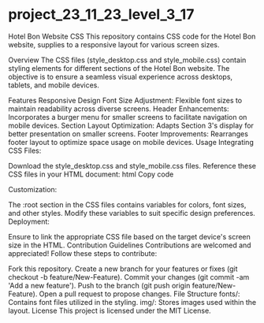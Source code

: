 # project_23_11_23_level_3_17

Hotel Bon Website CSS
This repository contains CSS code for the Hotel Bon website, supplies to a responsive layout for various screen sizes.

Overview
The CSS files (style_desktop.css and style_mobile.css) contain styling elements for different sections of the Hotel Bon website. The objective is to ensure a seamless visual experience across desktops, tablets, and mobile devices.

Features
Responsive Design
Font Size Adjustment: Flexible font sizes to maintain readability across diverse screens.
Header Enhancements: Incorporates a burger menu for smaller screens to facilitate navigation on mobile devices.
Section Layout Optimization: Adapts Section 3's display for better presentation on smaller screens.
Footer Improvements: Rearranges footer layout to optimize space usage on mobile devices.
Usage
Integrating CSS Files:

Download the style_desktop.css and style_mobile.css files.
Reference these CSS files in your HTML document:
html
Copy code
<link rel="stylesheet" href="path/to/style_desktop.css">
<link rel="stylesheet" href="path/to/style_mobile.css">
Customization:

The :root section in the CSS files contains variables for colors, font sizes, and other styles. Modify these variables to suit specific design preferences.
Deployment:

Ensure to link the appropriate CSS file based on the target device's screen size in the HTML.
Contribution Guidelines
Contributions are welcomed and appreciated! Follow these steps to contribute:

Fork this repository.
Create a new branch for your features or fixes (git checkout -b feature/New-Feature).
Commit your changes (git commit -am 'Add a new feature').
Push to the branch (git push origin feature/New-Feature).
Open a pull request to propose changes.
File Structure
fonts/: Contains font files utilized in the styling.
img/: Stores images used within the layout.
License
This project is licensed under the MIT License.
